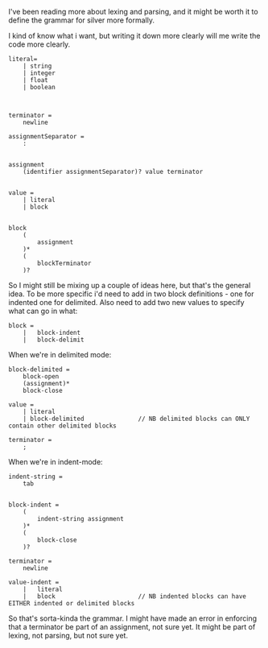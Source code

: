 
I've been reading more about lexing and parsing, and it might be worth it to define the grammar for silver more formally.

I kind of know what i want, but writing it down more clearly will me write the code more clearly.


	literal=
		| string
		| integer
		| float
		| boolean



	terminator =
		newline

	assignmentSeparator =
		:


	assignment
		(identifier assignmentSeparator)? value terminator


	value =
		| literal
		| block


	block
		(
			assignment
		)*
		(
			blockTerminator
		)?


So I might still be mixing up a couple of ideas here, but that's the general idea.
To be more specific i'd need to add in two block definitions - one for indented one for delimited.
Also need to add two new values to specify what can go in what:


	block =
		|	block-indent
		|	block-delimit


When we're in delimited mode:

	block-delimited =
		block-open
		(assignment)*
		block-close

	value =
		| literal
		| block-delimited				// NB delimited blocks can ONLY contain other delimited blocks

	terminator =
		;

When we're in indent-mode:


	indent-string =
		tab


	block-indent =
		(
			indent-string assignment
		)*
		(
			block-close
		)?

	terminator =
		newline

	value-indent =
		|	literal
		|	block						// NB indented blocks can have EITHER indented or delimited blocks



So that's sorta-kinda the grammar.
I might have made an error in enforcing that a terminator be part of an assignment, not sure yet.
It might be part of lexing, not parsing, but not sure yet.










